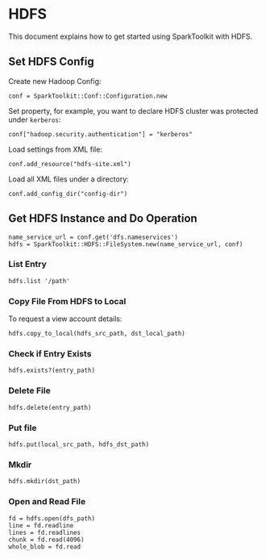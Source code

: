 # HDFS

This document explains how to get started using SparkToolkit with HDFS.

## Set HDFS Config
Create new Hadoop Config:

```
conf = SparkToolkit::Conf::Configuration.new
```

Set property, for example, you want to declare HDFS cluster was protected under `kerberos`:

```
conf["hadoop.security.authentication"] = "kerberos"      
```

Load settings from XML file:

```
conf.add_resource("hdfs-site.xml")
```

Load all XML files under a directory:

```
conf.add_config_dir("config-dir")
```

## Get HDFS Instance and Do Operation

```
name_service_url = conf.get('dfs.nameservices')
hdfs = SparkToolkit::HDFS::FileSystem.new(name_service_url, conf)
```
### List Entry

```
hdfs.list '/path'
```

### Copy File From HDFS to Local

To request a view account details:

```
hdfs.copy_to_local(hdfs_src_path, dst_local_path)
```

### Check if Entry Exists

```
hdfs.exists?(entry_path)
```

### Delete File

```
hdfs.delete(entry_path)
```

### Put file

```
hdfs.put(local_src_path, hdfs_dst_path)
```

### Mkdir

```
hdfs.mkdir(dst_path)
```

### Open and Read File

```
fd = hdfs.open(dfs_path)
line = fd.readline
lines = fd.readlines
chunk = fd.read(4096)
whole_blob = fd.read
```
